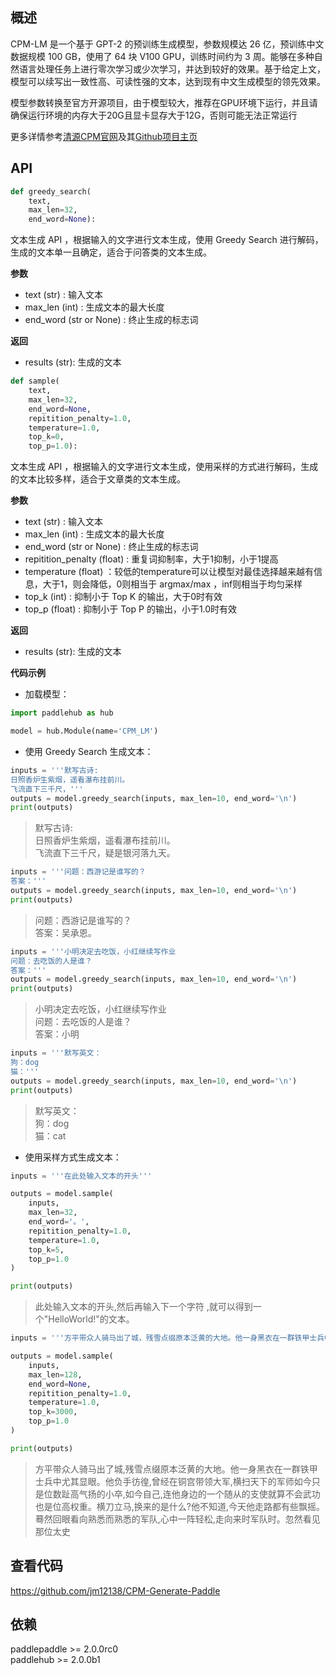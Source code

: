 ## 概述
CPM-LM 是一个基于 GPT-2 的预训练生成模型，参数规模达 26 亿，预训练中文数据规模 100 GB，使用了 64 块 V100 GPU，训练时间约为 3 周。能够在多种自然语言处理任务上进行零次学习或少次学习，并达到较好的效果。基于给定上文，模型可以续写出一致性高、可读性强的文本，达到现有中文生成模型的领先效果。

模型参数转换至官方开源项目，由于模型较大，推荐在GPU环境下运行，并且请确保运行环境的内存大于20G且显卡显存大于12G，否则可能无法正常运行

更多详情参考[清源CPM官网](https://cpm.baai.ac.cn)及其[Github项目主页](https://github.com/TsinghuaAI/CPM-Generate)

## API
```python
def greedy_search(
    text,
    max_len=32,
    end_word=None):
```
文本生成 API ，根据输入的文字进行文本生成，使用 Greedy Search 进行解码，生成的文本单一且确定，适合于问答类的文本生成。

**参数**
* text (str) : 输入文本
* max_len (int) : 生成文本的最大长度
* end_word (str or None) : 终止生成的标志词

**返回**
* results (str): 生成的文本

```python
def sample(
    text,
    max_len=32,
    end_word=None,
    repitition_penalty=1.0,
    temperature=1.0,
    top_k=0,
    top_p=1.0):
```
文本生成 API ，根据输入的文字进行文本生成，使用采样的方式进行解码，生成的文本比较多样，适合于文章类的文本生成。

**参数**
* text (str) : 输入文本
* max_len (int) : 生成文本的最大长度
* end_word (str or None) : 终止生成的标志词
* repitition_penalty (float) : 重复词抑制率，大于1抑制，小于1提高
* temperature (float) ：较低的temperature可以让模型对最佳选择越来越有信息，大于1，则会降低，0则相当于 argmax/max ，inf则相当于均匀采样
* top_k (int) : 抑制小于 Top K 的输出，大于0时有效
* top_p (float) : 抑制小于 Top P 的输出，小于1.0时有效

**返回**
* results (str): 生成的文本

**代码示例**
* 加载模型：
```python
import paddlehub as hub

model = hub.Module(name='CPM_LM')
```
* 使用 Greedy Search 生成文本：
```python
inputs = '''默写古诗:
日照香炉生紫烟，遥看瀑布挂前川。
飞流直下三千尺，'''
outputs = model.greedy_search(inputs, max_len=10, end_word='\n')
print(outputs)
```
> 默写古诗:  
日照香炉生紫烟，遥看瀑布挂前川。  
飞流直下三千尺，疑是银河落九天。
```python
inputs = '''问题：西游记是谁写的？
答案：'''
outputs = model.greedy_search(inputs, max_len=10, end_word='\n')
print(outputs)
```
> 问题：西游记是谁写的？  
答案：吴承恩。
```python
inputs = '''小明决定去吃饭，小红继续写作业
问题：去吃饭的人是谁？
答案：'''
outputs = model.greedy_search(inputs, max_len=10, end_word='\n')
print(outputs)
```
> 小明决定去吃饭，小红继续写作业  
问题：去吃饭的人是谁？  
答案：小明
```python
inputs = '''默写英文：
狗：dog
猫：'''
outputs = model.greedy_search(inputs, max_len=10, end_word='\n')
print(outputs)
```
> 默写英文：  
狗：dog  
猫：cat

* 使用采样方式生成文本：

```python
inputs = '''在此处输入文本的开头'''

outputs = model.sample(
    inputs,
    max_len=32,
    end_word='。',
    repitition_penalty=1.0,
    temperature=1.0,
    top_k=5,
    top_p=1.0
)

print(outputs)
```
> 此处输入文本的开头,然后再输入下一个字符 ,就可以得到一个"HelloWorld!"的文本。


```python
inputs = '''方平带众人骑马出了城，残雪点缀原本泛黄的大地。他一身黑衣在一群铁甲士兵中尤其显眼。'''

outputs = model.sample(
    inputs,
    max_len=128,
    end_word=None,
    repitition_penalty=1.0,
    temperature=1.0,
    top_k=3000,
    top_p=1.0
)

print(outputs)
```
> 方平带众人骑马出了城,残雪点缀原本泛黄的大地。他一身黑衣在一群铁甲士兵中尤其显眼。他负手彷徨,曾经在铜宫带领大军,横扫天下的军师如今只是位数趾高气扬的小卒,如今自己,连他身边的一个随从的支使就算不会武功也是位高权重。横刀立马,换来的是什么?他不知道,今天他走路都有些飘摇。
蓦然回眼看向熟悉而熟悉的军队,心中一阵轻松,走向来时军队时。忽然看见那位太史


## 查看代码
https://github.com/jm12138/CPM-Generate-Paddle

## 依赖
paddlepaddle >= 2.0.0rc0  
paddlehub >= 2.0.0b1
